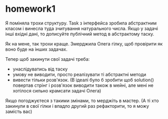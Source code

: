 # homework1

Я поміняла трохи структуру. Task з інтерфейса зробила абстрактним класом і винесла туда зчитування натурального числа.
Якщо у задачі інші вхідні дані, то дописуйте публічний метод в абстрактому таску.

Як на мене, так трохи краще.
Змерджила Олега гілку, щоб провірити як воно буде на інших задачах.

Тепер щоб закинути свої задачі треба:
- унаслідуватись від таску
- умову не виводити, просто реалізувати ті абстрактні методи
- вивести тільки розв'язок. 
(В ідеалі було б зробити щоб solution() повертав стрінг і розв'язок виводити також в мейні, 
але мені не хотілося сильно крамсати задачі Олега)

Якщо погоджуєтеся з такими змінами, то мерджіть в мастер. 
(А ті хто закинули в свої гілки і впадло другий раз рефакторити, то я можу замість вас)
